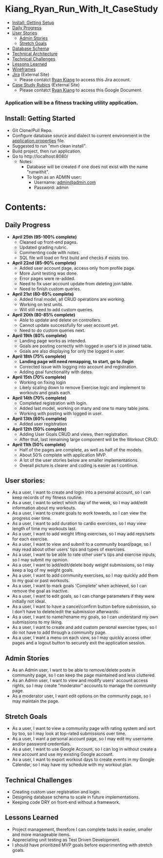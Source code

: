 # Kiang_Ryan_Run_With_It_CaseStudy

- [Install: Getting Setup](#Install:-Getting-Started)
- [Daily Progress](#Daily-Progress)
- [User Stories](#User-Stories)
  - [Admin Stories](#Admin-Stories)
  - [Stretch Goals](#Stretch-Goals)
- [Database Schema](References/dbschema.png)
- [Technical Architecture](References/technical_architecture.png)
- [Technical Challenges](#Technical-Challeneges)
- [Lessons Learned](#Lessons-Learned)
- [Wireframes](References/Kiang_Ryan_Wireframe.pdf)
- [Jira](https://rkiang.atlassian.net/jira/software/projects/RUN/boards/1) (External Site)
  - Please contatct [Ryan Kiang](mailto:ryanlkiang@gmail.com) to access this Jira account.
- [Case Study Rubics](https://docs.google.com/document/d/1xvXC5AlyGPZDn9rpW9A-ZB7KM-tPEX3E_AEppKxE8xk/edit) (External Site)
  - Please contatct [Ryan Kiang](mailto:ryanlkiang@gmail.com) to access this Google Document.

### Application will be a fitness tracking utility application.

## Install: Getting Started
- Git Clone/Pull Repo.
- Configure database source and dialect to current environment in the [application.properties](src/main/resources/application.properties) file.
- Suggested to run "mvn clean install".
- Build project, then run application.
- Go to http://localhost:8080/
  - Notes:
    - Database will be created if one does not exist with the name "runwithit".
    - To login as an ADMIN user:
      - Username: admin@admin.com
      - Password: admin


# Contents:
## Daily Progress
- **April 25th (95-100% complete)**
  - Cleaned up front-end pages.
  - Updated grading rubric.
  - Commenting code with notes.
  - SQL file will load on first build and checks if exists too.
- **April 22nd (85-90% complete)**
  - Added user account page, access only from profile page.
  - More Junit testing was done.
  - Error pages were re-added.
  - Need to fix user account update from deleting join table.
  - Need to finish custom queries.
- **April 21st (80-85% complete)**
  - Added final model, all CRUD operations are working.
  - Working on test units.
  - Will still need to add custom queries.
- **April 20th (80-85% complete)**
  - Able to update and delete on controllers.
  - Cannot update successfully for user account yet.
  - Need to do custom queries next.
- **April 19th (80% complete)**
  - Landing page works as intended.
  - Goals are posting correctly with logged in user's id in joined table.
  - Goals are also displaying for only the logged in user.
- **April 18th (75% complete)**
  - **Landing page will need remapping, to start, go to /login** 
  - Corrected issue with logging into account and registration.
  - Adding goal functionality with dates.
- **April 15th (70% complete)**
  - Working on fixing login
  - Likely scaling down to remove Exercise logic and implement to workouts and goals each.
- **April 14th (70% complete)**
  - Completed registration with login.
  - Added last model, working on many and one to many table joins.
  - Working with posting with logged in user.
- **April 13th (60% complete)**
  - Added user registration
- **April 12th (50% complete)** 
  - Adding User Goals CRUD and views, then registration.
  - After that, last remaining large component will be the Workout CRUD.
- **April 11th (50% complete)**
  - Half of the pages are complete, as well as half of the models. 
  - About 50% complete with application MVP. 
  - A lot of the user stories below are smaller implementations.
  - Overall picture is clearer and coding is easier as I continue.

## User stories:
- As a user, I want to create and login into a personal account, so I can keep records of my fitness routine.
- As a user, I want to select which day of the week, so I may add/edit information about my workouts.
- As a user, I want to create goals to work towards, so I can view the progress over time.
- As a user, I want to add duration to cardio exercises, so I may view length of time my workouts last.
- As a user, I want to add weight lifting exercises, so I may add reps/sets for each exercise.
- As a user, I want to view and submit to a community board/page, so I may read about other users' tips and types of exercises.
- As a user, I want to be able to rate other user's tips and exercise inputs, so I may submit my opinion. 
- As a user, I want to add/edit/delete body weight submissions, so I may keep a log of my weight goals.
- As a user, I want to add community exercises, so I may quickly add them to my goal or past workouts.
- As a user, I want to mark goals 'Complete' when achieved, so I can remove the goal as inactive.
- As a user, I want to edit goals, so I can change parameters if they were initially not ideal.
- As a user, I want to have a cancel/confirm button before submission, so I don't have to delete/edit the submission afterwards.
- As a user, I want to name/rename my goals, so I can understand my own submissions to my liking.
- As a user, I want to create and add custom personal exercise types, so I do not have to add through a community page.
- As a user, I want a menu on each view, so I may quickly access other pages and a logout button to securely exit the application session.

## Admin Stories
- As an Admin user, I want to be able to remove/delete posts in community page, so I can keep the page maintained and less cluttered.
- As an Admin user, I want to view and modify users' account access rights, so I may create "moderator" accounts to manage the community page.
- As a moderator user, I want edit options on the community page, so I may maintain the page.

## Stretch Goals
- As a user, I want to view a community page with rating system and sort by too, so I may look at top-rated submissions over time.
- As a user, I want a personal account page, so I may edit my username and/or password credentials.
- As a user, I want to use Google Account, so I can log in without create a new account and use my existing Google account.
- As a user, I want to export workout days to create events in my Google Calendar, so I may have my schedule with my workout plan.

## Technical Challenges
- Creating custom user registration and login.
- Designing database schema to scale in future implementations.
- Keeping code DRY on front-end without a framework.

## Lessons Learned
- Project management, therefore I can complete tasks in easier, smaller and more manageable items.
- Appreciating unit testing as Test Driven Development.
- I should have prioritized MVP goals before experimenting with stretch goals. 